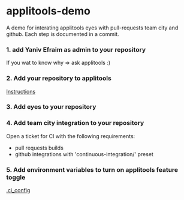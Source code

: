 # applitools-demo
A demo for interating applitools eyes with pull-requests team city and github. Each step is documented in a commit.

### 1. add Yaniv Efraim as admin to your repository
If you wat to know why => ask applitools :)

### 2. Add your repository to applitools
[Instructions](https://docs.google.com/document/d/1YIyLka9BaWvHOCyipFg0YJlijQCf0UA988Z-g4glwtw/edit)

### 3. Add eyes to your repository

### 4. Add team city integration to your repository
Open a ticket for CI with the following requirements:
- pull requests builds
- github integrations with 'continuous-integration/' preset

### 5. Add environment variables to turn on applitools feature toggle
[.ci_config](https://ci-kb.wixanswers.com/en/article/ci-config)